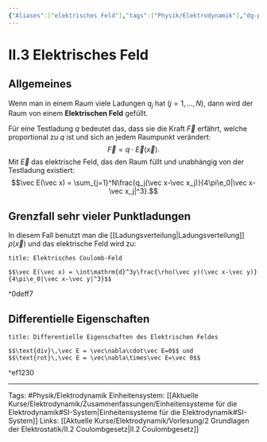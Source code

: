 ```yaml
---
{"Aliases":["elektrisches Feld"],"tags":["Physik/Elektrodynamik"],"dg-publish":true,"permalink":"/aktuelle-kurse/elektrodynamik/vorlesung/2-grundlagen-der-elektrostatik/ii-3-elektrisches-feld/","dgHomeLink":true,"dgPassFrontmatter":true}
---
```


# II.3 Elektrisches Feld
## Allgemeines
Wenn man in einem Raum viele Ladungen $q_j$ hat ($j=1,\ldots,N$), dann wird der Raum von einem **Elektrischen Feld** gefüllt. 

Für eine Testladung $q$ bedeutet das, dass sie die Kraft $\vec F$ erfährt, welche proportional zu $q$ ist und sich an jedem Raumpunkt verändert: $$\vec F = q\cdot\vec E(\vec x).$$
Mit $\vec E$ das elektrische Feld, das den Raum füllt und unabhängig von der Testladung existiert: $$\vec E(\vec x) = \sum_{j=1}^N\frac{q_j(\vec x-\vec x_j)}{4\pi\e_0|\vec x-\vec x_j|^3}.$$
## Grenzfall sehr vieler Punktladungen
In diesem Fall benutzt man die [[Ladungsverteilung|Ladungsverteilung]] $\rho(\vec x)$ und das elektrische Feld wird zu: 
```ad-equation
title: Elektrisches Coulomb-Feld

$$\vec E(\vec x) = \int\mathrm{d}^3y\frac{\rho(\vec y)(\vec x-\vec y)}{4\pi\e_0|\vec x-\vec y|^3}$$

```

^0deff7

## Differentielle Eigenschaften
```ad-equation
title: Differentielle Eigenschaften des Elektrischen Feldes

$$\text{div}\,\vec E = \vec\nabla\cdot\vec E=0$$ und $$\text{rot}\,\vec E = \vec\nabla\times\vec E=\vec 0$$

```

^ef1230

___
Tags: #Physik/Elektrodynamik 
Einheitensystem: [[Aktuelle Kurse/Elektrodynamik/Zusammenfassungen/Einheitensysteme für die Elektrodynamik#SI-System|Einheitensysteme für die Elektrodynamik#SI-System]]
Links: [[Aktuelle Kurse/Elektrodynamik/Vorlesung/2 Grundlagen der Elektrostatik/II.2 Coulombgesetz|II.2 Coulombgesetz]]